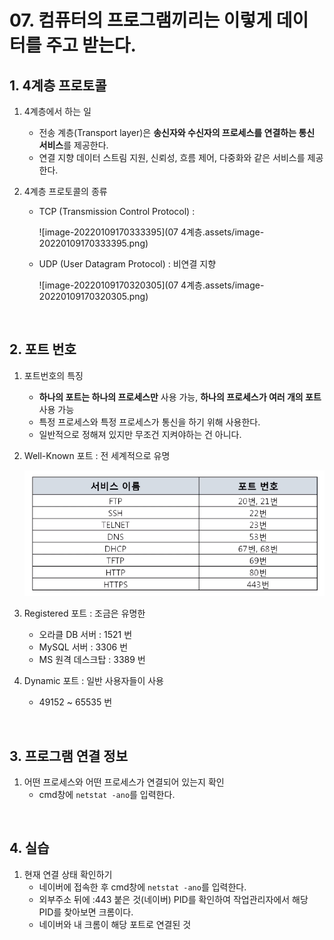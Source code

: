 # 07. 컴퓨터의 프로그램끼리는 이렇게 데이터를 주고 받는다.



## 1. 4계층 프로토콜

1. 4계층에서 하는 일

   - 전송 계층(Transport layer)은 **송신자와 수신자의 프로세스를 연결하는 통신 서비스**를 제공한다.
   - 연결 지향 데이터 스트림 지원, 신뢰성, 흐름 제어, 다중화와 같은 서비스를 제공한다.

2. 4계층 프로토콜의 종류

   - TCP (Transmission Control Protocol) : 

     ![image-20220109170333395](07 4계층.assets/image-20220109170333395.png)

   - UDP (User Datagram Protocol) : 비연결 지향

     ![image-20220109170320305](07 4계층.assets/image-20220109170320305.png)

<br/>

## 2. 포트 번호

1. 포트번호의 특징

   - **하나의 포트는 하나의 프로세스만** 사용 가능, **하나의 프로세스가 여러 개의 포트** 사용 가능
   - 특정 프로세스와 특정 프로세스가 통신을 하기 위해 사용한다. 
   - 일반적으로 정해져 있지만 무조건 지켜야하는 건 아니다. 

2. Well-Known 포트 : 전 세계적으로 유명

   <img src="07 4계층.assets/image-20220109170702507.png" alt="image-20220109170702507" style="zoom:67%;" />

3. Registered 포트 : 조금은 유명한

   - 오라클 DB 서버 : 1521 번
   - MySQL 서버 : 3306 번
   - MS 원격 데스크탑 : 3389 번

4. Dynamic 포트 : 일반 사용자들이 사용

   - 49152 ~ 65535 번

<br/>

## 3. 프로그램 연결 정보

1. 어떤 프로세스와 어떤 프로세스가 연결되어 있는지 확인
   - cmd창에 `netstat -ano`를 입력한다. 

<br/>

## 4. 실습

1. 현재 연결 상태 확인하기
   - 네이버에 접속한 후 cmd창에 `netstat -ano`를 입력한다. 
   - 외부주소 뒤에 :443 붙은 것(네이버) PID를 확인하여 작업관리자에서 해당 PID를 찾아보면 크롬이다.
   - 네이버와 내 크롬이 해당 포트로 연결된 것
